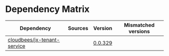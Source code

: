 # Dependency Matrix

Dependency | Sources | Version | Mismatched versions
---------- | ------- | ------- | -------------------
[cloudbees/jx-tenant-service](https://github.com/cloudbees/jx-tenant-service) |  | [0.0.329](https://github.com/cloudbees/jx-tenant-service/releases/tag/v0.0.329) | 
